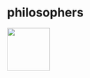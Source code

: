 # philosophers



<img src="https://github.com/faruktinaz/philosophers/assets/114104599/4f426de0-ddf0-4212-9840-e195acc84104" width="100" height="100">
